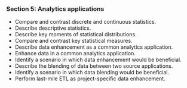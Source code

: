 ### Section 5: Analytics applications
- Compare and contrast discrete and continuous statistics.
- Describe descriptive statistics.
- Describe key moments of statistical distributions.
- Compare and contrast key statistical measures.
- Describe data enhancement as a common analytics application.
- Enhance data in a common analytics application.
- Identify a scenario in which data enhancement would be beneficial.
- Describe the blending of data between two source applications.
- Identify a scenario in which data blending would be beneficial.
- Perform last-mile ETL as project-specific data enhancement.
